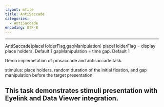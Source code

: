```yaml
---
layout: mfile
title: AntiSaccade
categories:
  - AntiSaccade
encoding: UTF-8
---
```


----

AntiSaccade(placeHolderFlag,gapManipulation)
placeHolderFlag = display place holders. Default 1
gapManipulation = time gap. Default 1

Demo implemetation of prosaccade and antisaccade task.

stimulus: place holders, random duration of the initial fixation, and gap manipulation before the target presentation.

This task demonstrates stimuli presentation with Eyelink and Data Viewer
integration.
----